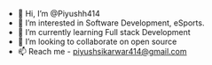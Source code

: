 - 👋 Hi, I’m @Piyushh414 
- 👀 I’m interested in Software Development, eSports.
- 🌱 I’m currently learning Full stack Development
- 💞️ I’m looking to collaborate on open source
- 📫 Reach me -  piyushsikarwar414@gmail.com

<!---
Piyushh414/Piyushh414 is a ✨ special ✨ repository because its `README.md` (this file) appears on your GitHub profile.
You can click the Preview link to take a look at your changes.
--->
